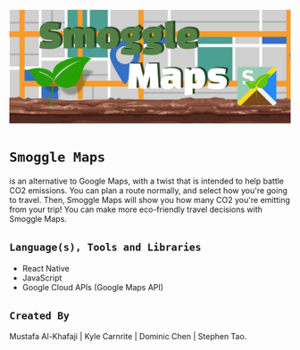 ![icon](https://github.com/mustafakhafaji/deltahacks-x/blob/mustafa-4am/img/deltahacks-longbanner.png)

# ```Smoggle Maps```
is an alternative to Google Maps, with a twist that is intended to help battle CO2 emissions. You can plan a route normally, and select how you're going to travel. Then, Smoggle Maps will show you how many CO2 you're emitting from your trip! You can make more eco-friendly travel decisions with Smoggle Maps.

## ```Language(s), Tools and Libraries``` ##
- React Native
- JavaScript
- Google Cloud APIs (Google Maps API)

## ``Created By`` ##
Mustafa Al-Khafaji | 
Kyle Carnrite | 
Dominic Chen | 
Stephen Tao.
